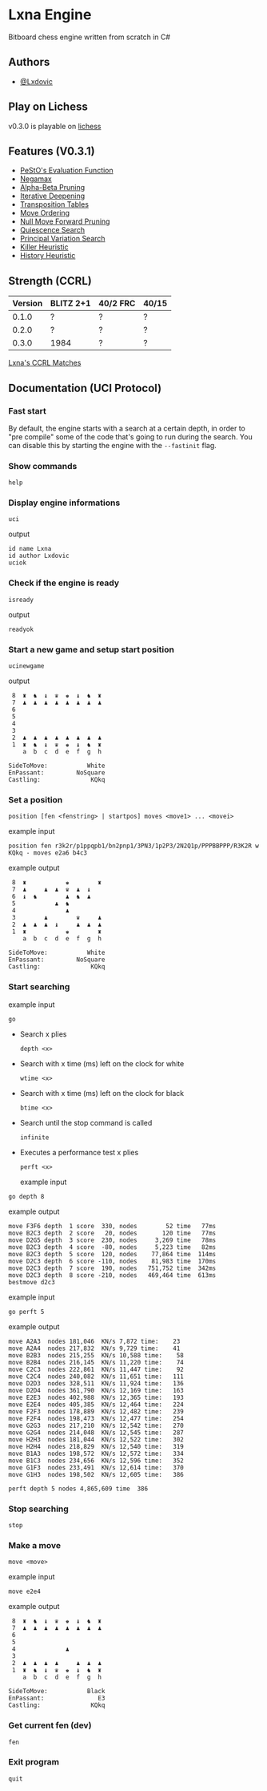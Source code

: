 # Lxna Engine

Bitboard chess engine written from scratch in C#

## Authors

- [@Lxdovic](https://www.github.com/Lxdovic)

## Play on Lichess

v0.3.0 is playable on [lichess](https://lichess.org/@/LxnaEngine)

## Features (V0.3.1)

- [PeStO's Evaluation Function](https://www.chessprogramming.org/PeSTO%27s_Evaluation_Function)
- [Negamax](https://www.chessprogramming.org/Negamax)
- [Alpha-Beta Pruning](https://www.chessprogramming.org/Alpha-Beta)
- [Iterative Deepening](https://www.chessprogramming.org/Iterative_Deepening)
- [Transposition Tables](https://www.chessprogramming.org/Transposition_Table)
- [Move Ordering](https://www.chessprogramming.org/Move_Ordering)
- [Null Move Forward Pruning](https://web.archive.org/web/20071031095933/http://www.brucemo.com/compchess/programming/nullmove.htm)
- [Quiescence Search](https://www.chessprogramming.org/Quiescence_Search)
- [Principal Variation Search](https://www.chessprogramming.org/Principal_Variation_Search)
- [Killer Heuristic](https://www.chessprogramming.org/Killer_Heuristic)
- [History Heuristic](https://www.chessprogramming.org/History_Heuristic)

## Strength (CCRL)

| Version | BLITZ 2+1 | 40/2 FRC | 40/15 |
|---------|---|---|---|
| 0.1.0 | ? | ? | ? |
| 0.2.0 | ? | ? | ? |
| 0.3.0 | 1984 | ? | ? |

[Lxna's CCRL Matches](https://www.computerchess.org.uk/ccrl/404/cgi/engine_details.cgi?print=Details&each_game=1&eng=Lxna%200.3.0%2064-bit#Lxna_0_3_0_64-bit)

## Documentation (UCI Protocol)

### Fast start

By default, the engine starts with a search at a certain depth, in order to "pre compile" some of the code that's going to run during the search. You can disable this by starting the engine with the `--fastinit` flag.

### Show commands

`help`

### Display engine informations

`uci`

<p>output</p>

```
id name Lxna
id author Lxdovic
uciok
```

### Check if the engine is ready

`isready`

<p>output</p>

```
readyok
```

### Start a new game and setup start position

`ucinewgame`

<p>output</p>

```
 8  ♜  ♞  ♝  ♛  ♚  ♝  ♞  ♜
 7  ♟  ♟  ♟  ♟  ♟  ♟  ♟  ♟
 6
 5
 4
 3
 2  ♟  ♟  ♟  ♟  ♟  ♟  ♟  ♟
 1  ♜  ♞  ♝  ♛  ♚  ♝  ♞  ♜
    a  b  c  d  e  f  g  h

SideToMove:           White
EnPassant:         NoSquare
Castling:              KQkq
```

### Set a position

`position [fen <fenstring> | startpos] moves <move1> ... <movei>`

example input

```
position fen r3k2r/p1ppqpb1/bn2pnp1/3PN3/1p2P3/2N2Q1p/PPPBBPPP/R3K2R w KQkq - moves e2a6 b4c3
```

example output

```
 8  ♜           ♚        ♜
 7  ♟     ♟  ♟  ♛  ♟  ♝
 6  ♝  ♞        ♟  ♞  ♟
 5           ♟  ♞
 4              ♟
 3        ♟        ♛     ♟
 2  ♟  ♟  ♟  ♝     ♟  ♟  ♟
 1  ♜           ♚        ♜
    a  b  c  d  e  f  g  h

SideToMove:           White
EnPassant:         NoSquare
Castling:              KQkq
```

### Start searching

example input

```
go
```

- Search x plies
  ```
  depth <x>
  ```
- Search with x time (ms) left on the clock for white
  ```
  wtime <x>
  ```
- Search with x time (ms) left on the clock for black
  ```
  btime <x>
  ```
- Search until the stop command is called
  ```
  infinite
  ```
- Executes a performance test x plies
  ```
  perft <x>
  ```
  example input

```
go depth 8
```

example output

```
move F3F6 depth  1 score  330, nodes        52 time   77ms
move B2C3 depth  2 score   20, nodes       120 time   77ms
move D2G5 depth  3 score  230, nodes     3,269 time   78ms
move B2C3 depth  4 score  -80, nodes     5,223 time   82ms
move B2C3 depth  5 score  120, nodes    77,864 time  114ms
move D2C3 depth  6 score -110, nodes    81,983 time  170ms
move D2C3 depth  7 score  190, nodes   751,752 time  342ms
move D2C3 depth  8 score -210, nodes   469,464 time  613ms
bestmove d2c3
```

example input

```
go perft 5
```

example output

```
move A2A3  nodes 181,046  KN/s 7,872 time:    23
move A2A4  nodes 217,832  KN/s 9,729 time:    41
move B2B3  nodes 215,255  KN/s 10,588 time:    58
move B2B4  nodes 216,145  KN/s 11,220 time:    74
move C2C3  nodes 222,861  KN/s 11,447 time:    92
move C2C4  nodes 240,082  KN/s 11,651 time:   111
move D2D3  nodes 328,511  KN/s 11,924 time:   136
move D2D4  nodes 361,790  KN/s 12,169 time:   163
move E2E3  nodes 402,988  KN/s 12,365 time:   193
move E2E4  nodes 405,385  KN/s 12,464 time:   224
move F2F3  nodes 178,889  KN/s 12,482 time:   239
move F2F4  nodes 198,473  KN/s 12,477 time:   254
move G2G3  nodes 217,210  KN/s 12,542 time:   270
move G2G4  nodes 214,048  KN/s 12,545 time:   287
move H2H3  nodes 181,044  KN/s 12,522 time:   302
move H2H4  nodes 218,829  KN/s 12,540 time:   319
move B1A3  nodes 198,572  KN/s 12,572 time:   334
move B1C3  nodes 234,656  KN/s 12,596 time:   352
move G1F3  nodes 233,491  KN/s 12,614 time:   370
move G1H3  nodes 198,502  KN/s 12,605 time:   386

perft depth 5 nodes 4,865,609 time  386
```

### Stop searching

`stop`

### Make a move

`move <move>`

example input

```
move e2e4
```

example output

```
 8  ♜  ♞  ♝  ♛  ♚  ♝  ♞  ♜
 7  ♟  ♟  ♟  ♟  ♟  ♟  ♟  ♟
 6
 5
 4              ♟
 3
 2  ♟  ♟  ♟  ♟     ♟  ♟  ♟
 1  ♜  ♞  ♝  ♛  ♚  ♝  ♞  ♜
    a  b  c  d  e  f  g  h

SideToMove:           Black
EnPassant:               E3
Castling:              KQkq
```

### Get current fen (dev)

`fen`

### Exit program

`quit`
